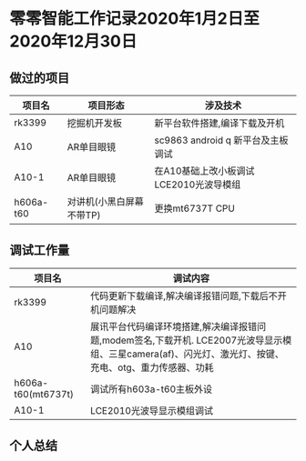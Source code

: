 # 零零智能工作记录2020年1月2日至2020年12月30日

## 做过的项目

| 项目名 | 项目形态 | 涉及技术 |
|---|---|---|
| rk3399 | 挖掘机开发板 | 新平台软件搭建,编译下载及开机 |
| A10 | AR单目眼镜 | sc9863 android q 新平台及主板调试 |
| A10-1 | AR单目眼镜 | 在A10基础上改小板调试LCE2010光波导模组 |
| h606a-t60 | 对讲机(小黑白屏幕不带TP) | 更换mt6737T CPU |

## 调试工作量

| 项目名 | 调试内容 |
|---|---|
| rk3399 | 代码更新下载编译,解决编译报错问题,下载后不开机问题解决 |
| A10 | 展讯平台代码编译环境搭建,解决编译报错问题,modem签名,下载开机. LCE2007光波导显示模组、三星camera(af)、闪光灯、激光灯、按键、充电、otg、重力传感器、功耗 |
| h606a-t60(mt6737t) | 调试所有h603a-t60主板外设 |
| A10-1 | LCE2010光波导显示模组调试 |

## 个人总结
